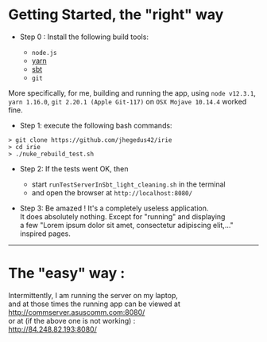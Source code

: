 

# Getting Started, the "right" way
- Step 0 : Install the following build tools: 

  - `node.js`  
  - [yarn](https://yarnpkg.com/en/)    
  - [sbt](https://www.scala-sbt.org/)     
  - `git`

More specifically, for me, building and running the app, using `node v12.3.1`, `yarn 1.16.0`, `git 2.20.1 (Apple Git-117)` on `OSX Mojave 10.14.4` worked fine.

- Step 1: execute the following bash commands:

```
> git clone https://github.com/jhegedus42/irie
> cd irie
> ./nuke_rebuild_test.sh 
```

- Step 2: If the tests went OK, then 
   - start `runTestServerInSbt_light_cleaning.sh` in the terminal
   - and open the browser at `http://localhost:8080/`

- Step 3: Be amazed ! It's a completely useless application. <br>
          It does absolutely nothing. Except for "running" and displaying <br>
          a few "Lorem ipsum dolor sit amet, consectetur adipiscing elit,..." <br> 
          inspired pages.


---
# The "easy" way :
 
Intermittently, I am running the server on my laptop, <br> 
          and at those times the running app can be viewed at <br>
          http://commserver.asuscomm.com:8080/ <br>
          or at (if the above one is not working) :<br>
          http://84.248.82.193:8080/
